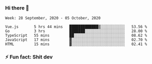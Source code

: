 ### Hi there 👋
<!--START_SECTION:waka-->
```text
Week: 28 September, 2020 - 05 October, 2020

Vue.js       5 hrs 44 mins   █████████████▒░░░░░░░░░░░   53.56 % 
Go           3 hrs           ███████░░░░░░░░░░░░░░░░░░   28.00 % 
TypeScript   55 mins         ██░░░░░░░░░░░░░░░░░░░░░░░   08.62 % 
JavaScript   17 mins         ▓░░░░░░░░░░░░░░░░░░░░░░░░   02.70 % 
HTML         15 mins         ▓░░░░░░░░░░░░░░░░░░░░░░░░   02.41 % 
```
<!--END_SECTION:waka-->
<!--
**TG4LAaron/TG4LAaron** is a ✨ _special_ ✨ repository because its `README.md` (this file) appears on your GitHub profile.

Here are some ideas to get you started:

- 🔭 I’m currently working on ...
- 🌱 I’m currently learning ...
- 👯 I’m looking to collaborate on ...
- 🤔 I’m looking for help with ...
- 💬 Ask me about ...
- 📫 How to reach me: ...
- 😄 Pronouns: ...
- ⚡ Fun fact: ...
-->
### ⚡ Fun fact: Shit dev
